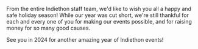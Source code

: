 From the entire Indiethon staff team, we'd like to wish you all a happy and safe holiday season! While our year was cut short, we're still thankful for each and every one of you for making our events possible, and for raising money for so many good causes.

See you in 2024 for another amazing year of Indiethon events!
